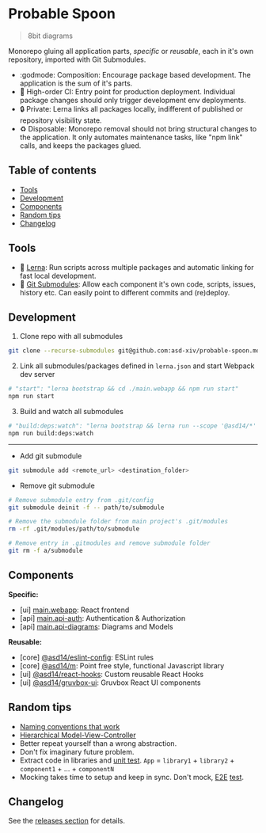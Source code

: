 # Probable Spoon

> 8bit diagrams

Monorepo gluing all application parts, _specific_ or _reusable_, each in it's own repository, imported with Git Submodules.

* :godmode: Composition: Encourage package based development. The application is the sum of it's parts.
* :rocket: High-order CI: Entry point for production deployment. Individual package changes should only trigger development env deployments.
* :lock: Private: Lerna links all packages locally, indifferent of published or repository visibility state.
* :recycle: Disposable: Monorepo removal should not bring structural changes to the application. It only automates maintenance tasks, like "npm link" calls, and keeps the packages glued.

## Table of contents

<!-- vim-markdown-toc GFM -->

* [Tools](#tools)
* [Development](#development)
* [Components](#components)
* [Random tips](#random-tips)
* [Changelog](#changelog)

<!-- vim-markdown-toc -->

## Tools

* :dragon: [Lerna](https://github.com/lerna/lerna): Run scripts across multiple packages and automatic linking for fast local development.
* :octopus: [Git Submodules](https://git-scm.com/book/en/v2/Git-Tools-Submodules): Allow each component it's own code, scripts, issues, history etc. Can easily point to different commits and (re)deploy.

## Development

1. Clone repo with all submodules

```bash
git clone --recurse-submodules git@github.com:asd-xiv/probable-spoon.mono.git
```

2. Link all submodules/packages defined in `lerna.json` and start Webpack dev server

```bash
# "start": "lerna bootstrap && cd ./main.webapp && npm run start"
npm run start
```

3. Build and watch all submodules

```bash
# "build:deps:watch": "lerna bootstrap && lerna run --scope '@asd14/*' --parallel build:watch",
npm run build:deps:watch
```

---

* Add git submodule

```bash
git submodule add <remote_url> <destination_folder>
```

* Remove git submodule 

```bash
# Remove submodule entry from .git/config
git submodule deinit -f -- path/to/submodule

# Remove the submodule folder from main project's .git/modules
rm -rf .git/modules/path/to/submodule

# Remove entry in .gitmodules and remove submodule folder
git rm -f a/submodule
```

## Components

**Specific:**

* [ui] [main.webapp](https://github.com/asd-xiv/probable-spoon.webapp): React frontend
* [api] [main.api-auth](https://github.com/asd-xiv/probable-spoon.api-auth): Authentication & Authorization
* [api] [main.api-diagrams](https://github.com/asd-xiv/probable-spoon.api-diagrams): Diagrams and Models

**Reusable:**

* [core] [@asd14/eslint-config](https://github.com/asd-xiv/eslint-config): ESLint rules
* [core] [@asd14/m](https://github.com/asd-xiv/m): Point free style, functional Javascript library
* [ui] [@asd14/react-hooks](https://github.com/asd-xiv/react-hooks): Custom reusable React Hooks
* [ui] [@asd14/gruvbox-ui](https://github.com/asd-xiv/gruvbox-ui): Gruvbox React UI components
 
## Random tips

* [Naming conventions that work](https://github.com/kettanaito/naming-cheatsheet)
* [Hierarchical Model-View-Controller](https://en.wikipedia.org/wiki/Hierarchical_model%E2%80%93view%E2%80%93controller)
* Better repeat yourself than a wrong abstraction.
* Don't fix imaginary future problem.
* Extract code in libraries and [unit test](https://github.com/ericelliott/riteway). `App` = `library1` + `library2` + `component1` + ... + `componentN`
* Mocking takes time to setup and keep in sync. Don't mock, [E2E](https://devexpress.github.io/testcafe/) [test](https://nightwatchjs.org/).

## Changelog

See the [releases section](https://github.com/asd-xiv/probable-spoon/releases) for details.
